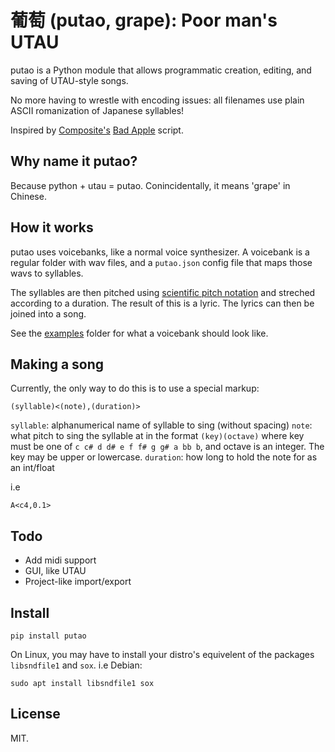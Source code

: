 # 葡萄 (putao, grape): Poor man's UTAU

putao is a Python module that allows programmatic creation, editing, and saving of UTAU-style songs.

No more having to wrestle with encoding issues: all filenames use plain ASCII romanization of Japanese syllables!

Inspired by [Composite's](https://www.youtube.com/c/Composite1618) [Bad Apple](https://github.com/Composite1618/CompositeMemes/blob/main/bad%20apple.py) script.

## Why name it putao?

Because python + utau = putao. Conincidentally, it means 'grape' in Chinese.

## How it works

putao uses voicebanks, like a normal voice synthesizer.
A voicebank is a regular folder with wav files, and a `putao.json` config file that maps those wavs to syllables.

The syllables are then pitched using [scientific pitch notation](https://en.wikipedia.org/wiki/Scientific_pitch_notation) and streched according to a duration.
The result of this is a lyric. The lyrics can then be joined into a song.

See the [examples](./examples) folder for what a voicebank should look like.

## Making a song

Currently, the only way to do this is to use a special markup:

```
(syllable)<(note),(duration)>
```

`syllable`: alphanumerical name of syllable to sing (without spacing)
`note`: what pitch to sing the syllable at in the format `(key)(octave)`
where key must be one of `c c# d d# e f f# g g# a bb b`, and octave is an integer.
The key may be upper or lowercase.
`duration`: how long to hold the note for as an int/float

i.e

```
A<c4,0.1>
```

## Todo

- Add midi support
- GUI, like UTAU
- Project-like import/export

## Install

```
pip install putao
```

On Linux, you may have to install your distro's equivelent of the packages `libsndfile1` and `sox`.
i.e Debian:

```
sudo apt install libsndfile1 sox
```

## License

MIT.
